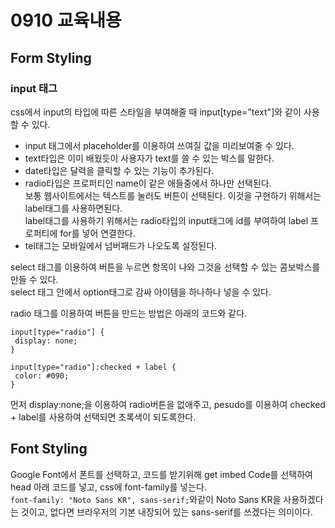 # 0910 교육내용
## Form Styling
### input 태그
 css에서 input의 타입에 따른 스타일을 부여해줄 때 input[type="text"]와 같이 사용할 수 있다.</br>
 * input 태그에서 placeholder를 이용하여 쓰여질 값을 미리보여줄 수 있다.</br>
 * text타입은 이미 배웠듯이 사용자가 text를 쓸 수 있는 박스를 말한다.</br>
 * date타입은 달력을 클릭할 수 있는 기능이 추가된다.</br>
 * radio타입은 프로퍼티인 name이 같은 애들중에서 하나만 선택된다.</br>
   보통 웹사이트에서는 텍스트를 눌러도 버튼이 선택된다. 이것을 구현하기 위해서는 label태그를 사용하면된다.</br>
   label태그를 사용하기 위해서는 radio타입의 input태그에 id를 부여하여 label 프로퍼티에 for를 넣어 연결한다.</br>
 * tel태그는 모바일에서 넘버패드가 나오도록 설정된다.</br>

select 태그를 이용하여 버튼을 누르면 항목이 나와 그것을 선택할 수 있는 콤보박스를 만들 수 있다.</br>
select 태그 안에서 option태그로 감싸 아이템을 하나하나 넣을 수 있다.</br>

 radio 태그를 이용하여 버튼을 만드는 방법은 아래의 코드와 같다.</br>
 ```
input[type="radio"] {
  display: none;
}

input[type="radio"]:checked + label {
  color: #090;
}
```
 먼저 display:none;을 이용하여 radio버튼을 없애주고, pesudo를 이용하여 checked + label를 사용하여 선택되면 초록색이 되도록한다.</br>

## Font Styling
  Google Font에서 폰트를 선택하고, 코드를 받기위해 get imbed Code를 선택하여 head 아래 코드를 넣고, css에 font-family를 넣는다.</br>
  ```font-family: "Noto Sans KR", sans-serif;```와같이 Noto Sans KR을 사용하겠다는 것이고, 없다면 브라우저의 기본 내장되어 있는 sans-serif를 쓰겠다는 의미이다.</br>

##













  
 
